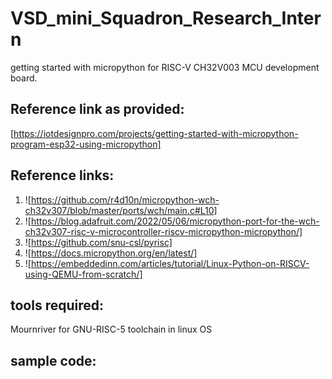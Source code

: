 # VSD_mini_Squadron_Research_Intern
getting started with micropython for RISC-V CH32V003 MCU development board.
## Reference link as provided:
[https://iotdesignpro.com/projects/getting-started-with-micropython-program-esp32-using-micropython]
## Reference links:
1.  ![https://github.com/r4d10n/micropython-wch-ch32v307/blob/master/ports/wch/main.c#L10]
2.  ![https://blog.adafruit.com/2022/05/06/micropython-port-for-the-wch-ch32v307-risc-v-microcontroller-riscv-micropython-micropython/]
3.  ![https://github.com/snu-csl/pyrisc]
4.  ![https://docs.micropython.org/en/latest/]
5.  ![https://embeddedinn.com/articles/tutorial/Linux-Python-on-RISCV-using-QEMU-from-scratch/]
## tools required:
Mournriver for GNU-RISC-5 toolchain in linux OS

## sample code:

```python

```
